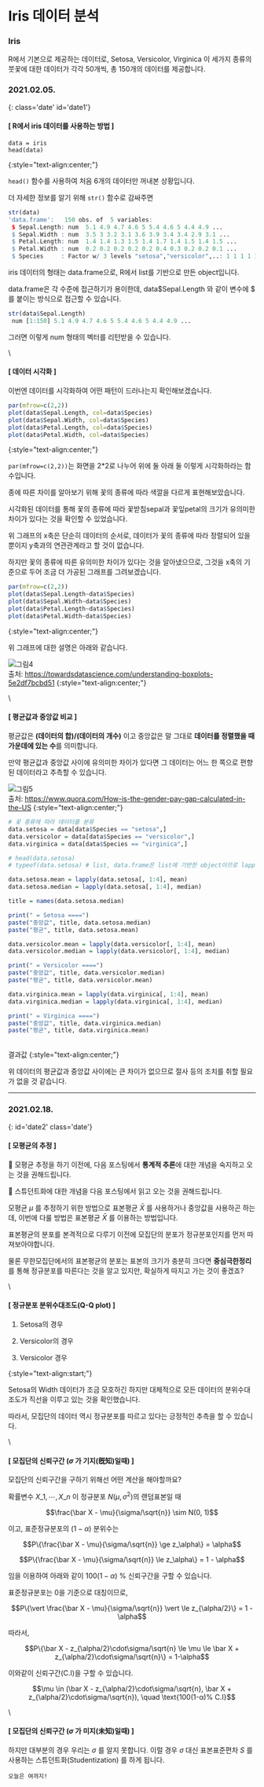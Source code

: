 # Iris 데이터 분석

### Iris

R에서 기본으로 제공하는 데이터로, Setosa, Versicolor, Virginica 이 세가지 종류의 붓꽃에 대한 데이터가 각각 50개씩, 총 150개의 데이터를 제공합니다.

### 2021.02.05.

{: class='date' id='date1'}

#### \[ R에서 iris 데이터를 사용하는 방법 ]

```
data = iris
head(data)
```

&#x20;{:style="text-align:center;"}

`head()` 함수를 사용하여 처음 6개의 데이터만 꺼내본 상황입니다.

더 자세한 정보를 알기 위해 `str()` 함수로 감싸주면

```r
str(data)
'data.frame':	150 obs. of  5 variables:
 $ Sepal.Length: num  5.1 4.9 4.7 4.6 5 5.4 4.6 5 4.4 4.9 ...
 $ Sepal.Width : num  3.5 3 3.2 3.1 3.6 3.9 3.4 3.4 2.9 3.1 ...
 $ Petal.Length: num  1.4 1.4 1.3 1.5 1.4 1.7 1.4 1.5 1.4 1.5 ...
 $ Petal.Width : num  0.2 0.2 0.2 0.2 0.2 0.4 0.3 0.2 0.2 0.1 ...
 $ Species     : Factor w/ 3 levels "setosa","versicolor",..: 1 1 1 1 1 1 1 1 1 1 ...
```

iris 데이터의 형태는 data.frame으로, R에서 list를 기반으로 만든 object입니다.

data.frame은 각 수준에 접근하기가 용이한데, data$Sepal.Length 와 같이 변수에 $ 를 붙이는 방식으로 접근할 수 있습니다.

```r
str(data$Sepal.Length)
 num [1:150] 5.1 4.9 4.7 4.6 5 5.4 4.6 5 4.4 4.9 ...
```

그러면 이렇게 num 형태의 벡터를 리턴받을 수 있습니다.

\


#### \[ 데이터 시각화 ]

이번엔 데이터를 시각화하여 어떤 패턴이 드러나는지 확인해보겠습니다.

```r
par(mfrow=c(2,2))
plot(data$Sepal.Length, col=data$Species)
plot(data$Sepal.Width, col=data$Species)
plot(data$Petal.Length, col=data$Species)
plot(data$Petal.Width, col=data$Species)
```

&#x20;{:style="text-align:center;"}

`par(mfrow=c(2,2))`는 화면을 2\*2로 나누어 위에 둘 아래 둘 이렇게 시각화하라는 함수입니다.

종에 따른 차이를 알아보기 위해 꽃의 종류에 따라 색깔을 다르게 표현해보았습니다.

시각화된 데이터를 통해 꽃의 종류에 따라 꽃받침sepal과 꽃잎petal의 크기가 유의미한 차이가 있다는 것을 확인할 수 있었습니다.

위 그래프의 x축은 단순히 데이터의 순서로, 데이터가 꽃의 종류에 따라 정렬되어 있을 뿐이지 y축과의 연관관계라고 할 것이 없습니다.

하지만 꽃의 종류에 따른 유의미한 차이가 있다는 것을 알아냈으므로, 그것을 x축의 기준으로 두어 조금 더 가공된 그래프를 그려보겠습니다.

```r
par(mfrow=c(2,2))
plot(data$Sepal.Length~data$Species)
plot(data$Sepal.Width~data$Species)
plot(data$Petal.Length~data$Species)
plot(data$Petal.Width~data$Species)
```

&#x20;{:style="text-align:center;"}

위 그래프에 대한 설명은 아래와 같습니다.

![그림4](https://naysan.ca/wp-content/uploads/2020/06/box\_plot\_ref\_needed.png)\
출처: https://towardsdatascience.com/understanding-boxplots-5e2df7bcbd51 {:style="text-align:center;"}

\


#### \[ 평균값과 중앙값 비교 ]

평균값은 **(데이터의 합)/(데이터의 개수)** 이고 중앙값은 말 그대로 **데이터를 정렬했을 때 가운데에 있는 수**를 의미합니다.

만약 평균값과 중앙값 사이에 유의미한 차이가 있다면 그 데이터는 어느 한 쪽으로 편향된 데이터라고 추측할 수 있습니다.

![그림5](https://img1.daumcdn.net/thumb/R1280x0.fpng/?fname=http://t1.daumcdn.net/brunch/service/user/2Rsf/image/fvBoygDWyEluU0Wk7nl61DzhPbo.png)\
출처: https://www.quora.com/How-is-the-gender-pay-gap-calculated-in-the-US {:style="text-align:center;"}

```r
# 꽃 종류에 따라 데이터를 분류
data.setosa = data[data$Species == "setosa",]
data.versicolor = data[data$Species == "versicolor",]
data.virginica = data[data$Species == "virginica",]

# head(data.setosa)
# typeof(data.setosa) # list, data.frame은 list에 기반한 object이므로 lapply 사용가능

data.setosa.mean = lapply(data.setosa[, 1:4], mean)
data.setosa.median = lapply(data.setosa[, 1:4], median)

title = names(data.setosa.median)

print(" = Setosa ====")
paste("중앙값", title, data.setosa.median)
paste("평균", title, data.setosa.mean)

data.versicolor.mean = lapply(data.versicolor[, 1:4], mean)
data.versicolor.median = lapply(data.versicolor[, 1:4], median)

print(" = Versicolor ====")
paste("중앙값", title, data.versicolor.median)
paste("평균", title, data.versicolor.mean)

data.virginica.mean = lapply(data.virginica[, 1:4], mean)
data.virginica.median = lapply(data.virginica[, 1:4], median)

print(" = Virginica ====")
paste("중앙값", title, data.virginica.median)
paste("평균", title, data.virginica.mean)
```

\
결과값 {:style="text-align:center;"}

위 데이터의 평균값과 중앙값 사이에는 큰 차이가 없으므로 절사 등의 조치를 취할 필요가 없을 것 같습니다.

***

### 2021.02.18.

{: id='date2' class='date'}

#### \[ 모평균의 추정 ]

🎈 모평균 추정을 하기 이전에, 다음 포스팅에서 **통계적 추론**에 대한 개념을 숙지하고 오는 것을 권해드립니다.

🎈 스튜던트화에 대한 개념을 다음 포스팅에서 읽고 오는 것을 권해드립니다.

모평균 $\mu$ 를 추정하기 위한 방법으로 표본평균 $\bar X$ 를 사용하거나 중앙값을 사용하곤 하는데, 이번에 다룰 방법은 표본평균 $\bar X$ 를 이용하는 방법입니다.

표본평균의 분포를 본격적으로 다루기 이전에 모집단의 분포가 정규분포인지를 먼저 따져보아야합니다.

물론 무한모집단에서의 표본평균의 분포는 표본의 크기가 충분히 크다면 **중심극한정리**를 통해 정규분포를 따른다는 것을 알고 있지만, 확실하게 따지고 가는 것이 좋겠죠?

\


#### \[ 정규분포 분위수대조도(Q-Q plot) ]

1.  Setosa의 경우


2.  Versicolor의 경우


3.  Versicolor 경우



{:style="text-align:start;"}

Setosa의 Width 데이터가 조금 모호하긴 하지만 대체적으로 모든 데이터의 분위수대조도가 직선을 이루고 있는 것을 확인했습니다.

따라서, 모집단의 데이터 역시 정규분포를 따르고 있다는 긍정적인 추측을 할 수 있습니다.

\


#### \[ 모집단의 신뢰구간 ($\sigma$ 가 기지(旣知)일때) ]

모집단의 신뢰구간을 구하기 위해선 어떤 계산을 해야할까요?

확률변수 $X\_1, \cdots, X\_n$ 이 정규분포 $N(\mu, \sigma^2)$의 랜덤표본일 때

$$\frac{\bar X - \mu}{\sigma/\sqrt{n}} \sim N(0, 1)$$

이고, 표준정규분포의 $(1-\alpha)$ 분위수는

$$P\{\frac{\bar X - \mu}{\sigma/\sqrt{n}} \ge z_\alpha\} = \alpha$$

$$P\{\frac{\bar X - \mu}{\sigma/\sqrt{n}} \le z_\alpha\} = 1 - \alpha$$

임을 이용하여 아래와 같이 $100(1-\alpha)$ % 신뢰구간을 구할 수 있습니다.

표준정규분포는 0을 기준으로 대칭이므로,

$$P\{\vert \frac{\bar X - \mu}{\sigma/\sqrt{n}} \vert \le z_{\alpha/2}\} = 1 - \alpha$$

따라서,

$$P\{\bar X - z_{\alpha/2}\cdot\sigma/\sqrt{n} \le \mu \le \bar X + z_{\alpha/2}\cdot\sigma/\sqrt{n}\} = 1-\alpha$$

이와같이 신뢰구간(C.I)을 구할 수 있습니다.

$$\mu \in (\bar X - z_{\alpha/2}\cdot\sigma/\sqrt{n}, \bar X + z_{\alpha/2}\cdot\sigma/\sqrt{n}), \quad \text{100(1-α)% C.I}$$

\


#### \[ 모집단의 신뢰구간 ($\sigma$ 가 미지(未知)일때) ]

하지만 대부분의 경우 우리는 $\sigma$ 를 알지 못합니다. 이럴 경우 $\sigma$ 대신 표본표준편차 $S$ 를 사용하는 스튜던트화(Studentization) 를 하게 됩니다.

```
오늘은 여까지!
```
